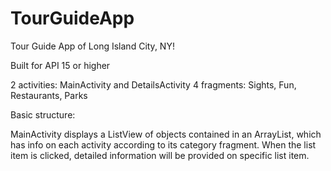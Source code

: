 # TourGuideApp
Tour Guide App of Long Island City, NY!

Built for API 15 or higher

2 activities: MainActivity and DetailsActivity
4 fragments: Sights, Fun, Restaurants, Parks

Basic structure:

MainActivity displays a ListView of objects contained in an ArrayList, which has info on each activity according to its category fragment. When the list item is clicked, detailed information will be provided on specific list item.
